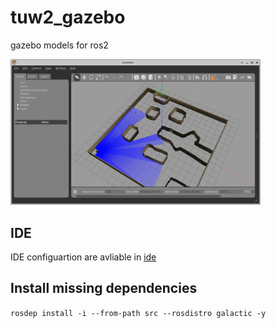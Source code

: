 # tuw2_gazebo
gazebo models for ros2

<img src="tuw_gazebo/res/pioneer_in_cave.png" alt="200 Robots in stage" width="400px" />

## IDE
IDE configuartion are avliable in [ide](ide)

## Install missing dependencies
`rosdep install -i --from-path src --rosdistro galactic -y`
